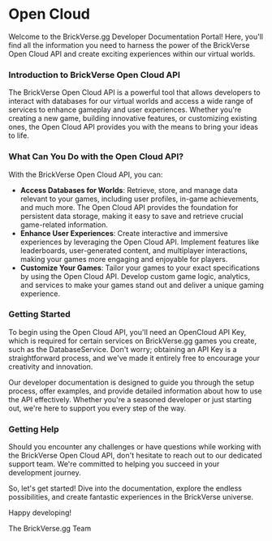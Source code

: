 # Open Cloud

Welcome to the BrickVerse.gg Developer Documentation Portal! Here, you'll find all the information you need to harness the power of the BrickVerse Open Cloud API and create exciting experiences within our virtual worlds.

### Introduction to BrickVerse Open Cloud API

The BrickVerse Open Cloud API is a powerful tool that allows developers to interact with databases for our virtual worlds and access a wide range of services to enhance gameplay and user experiences. Whether you're creating a new game, building innovative features, or customizing existing ones, the Open Cloud API provides you with the means to bring your ideas to life.

### What Can You Do with the Open Cloud API?

With the BrickVerse Open Cloud API, you can:

* **Access Databases for Worlds**: Retrieve, store, and manage data relevant to your games, including user profiles, in-game achievements, and much more. The Open Cloud API provides the foundation for persistent data storage, making it easy to save and retrieve crucial game-related information.
* **Enhance User Experiences**: Create interactive and immersive experiences by leveraging the Open Cloud API. Implement features like leaderboards, user-generated content, and multiplayer interactions, making your games more engaging and enjoyable for players.
* **Customize Your Games**: Tailor your games to your exact specifications by using the Open Cloud API. Develop custom game logic, analytics, and services to make your games stand out and deliver a unique gaming experience.

### Getting Started

To begin using the Open Cloud API, you'll need an OpenCloud API Key, which is required for certain services on BrickVerse.gg games you create, such as the DatabaseService. Don't worry; obtaining an API Key is a straightforward process, and we've made it entirely free to encourage your creativity and innovation.

Our developer documentation is designed to guide you through the setup process, offer examples, and provide detailed information about how to use the API effectively. Whether you're a seasoned developer or just starting out, we're here to support you every step of the way.

### Getting Help

Should you encounter any challenges or have questions while working with the BrickVerse Open Cloud API, don't hesitate to reach out to our dedicated support team. We're committed to helping you succeed in your development journey.

So, let's get started! Dive into the documentation, explore the endless possibilities, and create fantastic experiences in the BrickVerse universe.

Happy developing!

The BrickVerse.gg Team
